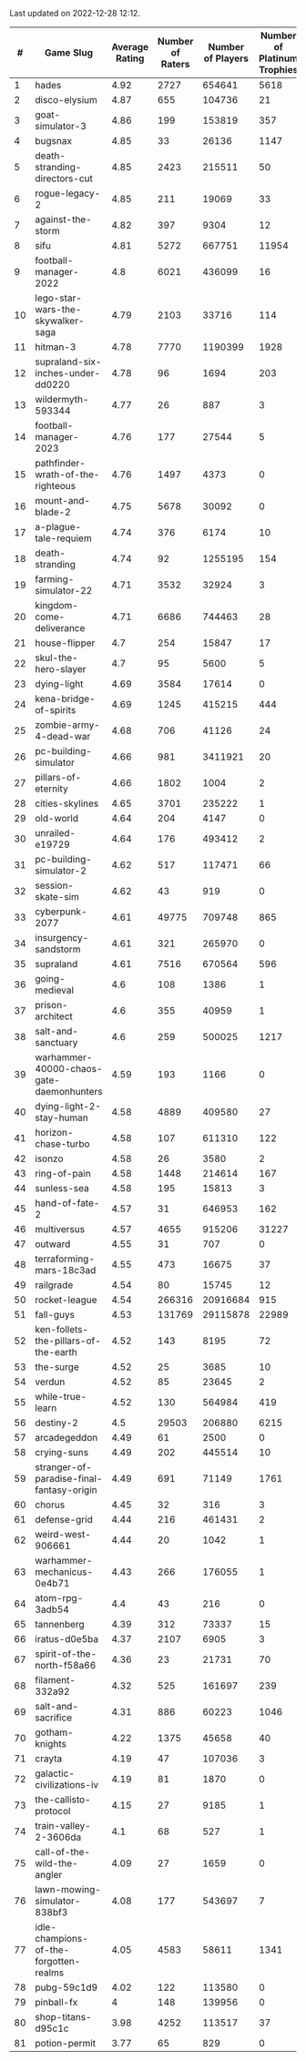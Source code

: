 Last updated on 2022-12-28 12:12.


|#|Game Slug|Average Rating|Number of Raters|Number of Players|Number of Platinum Trophies|Max Rarity (%)|
|---|---|---|---|---|---|---|
|1|hades|4.92|2727|654641|5618|89|
|2|disco-elysium|4.87|655|104736|21|28|
|3|goat-simulator-3|4.86|199|153819|357|91|
|4|bugsnax|4.85|33|26136|1147|97|
|5|death-stranding-directors-cut|4.85|2423|215511|50|85|
|6|rogue-legacy-2|4.85|211|19069|33|2|
|7|against-the-storm|4.82|397|9304|12|34|
|8|sifu|4.81|5272|667751|11954|96|
|9|football-manager-2022|4.8|6021|436099|16|49|
|10|lego-star-wars-the-skywalker-saga|4.79|2103|33716|114|97|
|11|hitman-3|4.78|7770|1190399|1928|48|
|12|supraland-six-inches-under-dd0220|4.78|96|1694|203|99|
|13|wildermyth-593344|4.77|26|887|3|12|
|14|football-manager-2023|4.76|177|27544|5|79|
|15|pathfinder-wrath-of-the-righteous|4.76|1497|4373|0|47|
|16|mount-and-blade-2|4.75|5678|30092|0|19|
|17|a-plague-tale-requiem|4.74|376|6174|10|91|
|18|death-stranding|4.74|92|1255195|154|91|
|19|farming-simulator-22|4.71|3532|32924|3|78|
|20|kingdom-come-deliverance|4.71|6686|744463|28|30|
|21|house-flipper|4.7|254|15847|17|94|
|22|skul-the-hero-slayer|4.7|95|5600|5|96|
|23|dying-light|4.69|3584|17614|0|95|
|24|kena-bridge-of-spirits|4.69|1245|415215|444|94|
|25|zombie-army-4-dead-war|4.68|706|41126|24|67|
|26|pc-building-simulator|4.66|981|3411921|20|48|
|27|pillars-of-eternity|4.66|1802|1004|2|80|
|28|cities-skylines|4.65|3701|235222|1|72|
|29|old-world|4.64|204|4147|0|84|
|30|unrailed-e19729|4.64|176|493412|2|7|
|31|pc-building-simulator-2|4.62|517|117471|66|74|
|32|session-skate-sim|4.62|43|919|0|25|
|33|cyberpunk-2077|4.61|49775|709748|865|64|
|34|insurgency-sandstorm|4.61|321|265970|0|6|
|35|supraland|4.61|7516|670564|596|99|
|36|going-medieval|4.6|108|1386|1|66|
|37|prison-architect|4.6|355|40959|1|31|
|38|salt-and-sanctuary|4.6|259|500025|1217|83|
|39|warhammer-40000-chaos-gate-daemonhunters|4.59|193|1166|0|69|
|40|dying-light-2-stay-human|4.58|4889|409580|27|4|
|41|horizon-chase-turbo|4.58|107|611310|122|88|
|42|isonzo|4.58|26|3580|2|58|
|43|ring-of-pain|4.58|1448|214614|167|96|
|44|sunless-sea|4.58|195|15813|3|36|
|45|hand-of-fate-2|4.57|31|646953|162|72|
|46|multiversus|4.57|4655|915206|31227|76|
|47|outward|4.55|31|707|0|74|
|48|terraforming-mars-18c3ad|4.55|473|16675|37|48|
|49|railgrade|4.54|80|15745|12|98|
|50|rocket-league|4.54|266316|20916684|915|77|
|51|fall-guys|4.53|131769|29115878|22989|7|
|52|ken-follets-the-pillars-of-the-earth|4.52|143|8195|72|46|
|53|the-surge|4.52|25|3685|10|94|
|54|verdun|4.52|85|23645|2|75|
|55|while-true-learn|4.52|130|564984|419|93|
|56|destiny-2|4.5|29503|206880|6215|94|
|57|arcadegeddon|4.49|61|2500|0|91|
|58|crying-suns|4.49|202|445514|10|65|
|59|stranger-of-paradise-final-fantasy-origin|4.49|691|71149|1761|98|
|60|chorus|4.45|32|316|3|85|
|61|defense-grid|4.44|216|461431|2|80|
|62|weird-west-906661|4.44|20|1042|1|84|
|63|warhammer-mechanicus-0e4b71|4.43|266|176055|1|24|
|64|atom-rpg-3adb54|4.4|43|216|0|98|
|65|tannenberg|4.39|312|73337|15|88|
|66|iratus-d0e5ba|4.37|2107|6905|3|85|
|67|spirit-of-the-north-f58a66|4.36|23|21731|70|64|
|68|filament-332a92|4.32|525|161697|239|93|
|69|salt-and-sacrifice|4.31|886|60223|1046|91|
|70|gotham-knights|4.22|1375|45658|40|20|
|71|crayta|4.19|47|107036|3|23|
|72|galactic-civilizations-iv|4.19|81|1870|0|80|
|73|the-callisto-protocol|4.15|27|9185|1|92|
|74|train-valley-2-3606da|4.1|68|527|1|89|
|75|call-of-the-wild-the-angler|4.09|27|1659|0|51|
|76|lawn-mowing-simulator-838bf3|4.08|177|543697|7|86|
|77|idle-champions-of-the-forgotten-realms|4.05|4583|58611|1341|15|
|78|pubg-59c1d9|4.02|122|113580|0|73|
|79|pinball-fx|4|148|139956|0|86|
|80|shop-titans-d95c1c|3.98|4252|113517|37|97|
|81|potion-permit|3.77|65|829|0|98|
